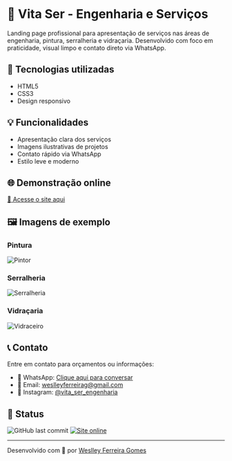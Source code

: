 # 🌟 Vita Ser - Engenharia e Serviços

Landing page profissional para apresentação de serviços nas áreas de engenharia, pintura, serralheria e vidraçaria. Desenvolvido com foco em praticidade, visual limpo e contato direto via WhatsApp.

## 🚀 Tecnologias utilizadas

- HTML5
- CSS3
- Design responsivo

## 💡 Funcionalidades

- Apresentação clara dos serviços
- Imagens ilustrativas de projetos
- Contato rápido via WhatsApp
- Estilo leve e moderno

## 🌐 Demonstração online

[🔗 Acesse o site aqui](https://weslleyfg.github.io/vita-ser)

## 🖼️ Imagens de exemplo

### Pintura
![Pintor](./pintor.jpg)

### Serralheria
![Serralheria](./serralheria.png)

### Vidraçaria
![Vidraceiro](./vidraceiro.jpg)

## 📞 Contato

Entre em contato para orçamentos ou informações:

- 📱 WhatsApp: [Clique aqui para conversar](https://wa.me/55SEUNUMEROAQUI)
- 📧 Email: weslleyferreirag@gmail.com
- 📸 Instagram: [@vita_ser_engenharia](https://instagram.com/vita_ser_engenharia) <!-- opcional, edite se quiser -->

## 📌 Status

![GitHub last commit](https://img.shields.io/github/last-commit/weslleyfg/vita-ser)
[![Site online](https://img.shields.io/badge/site-online-green)](https://weslleyfg.github.io/vita-ser)

---

Desenvolvido com 💙 por [Weslley Ferreira Gomes](https://github.com/weslleyfg)

